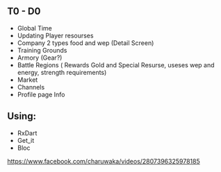 ## T0 - D0

- Global Time
- Updating Player resourses
- Company 2 types food and wep (Detail Screen)
- Training Grounds
- Armory (Gear?)
- Battle Regions ( Rewards Gold and Special Resurse, useses wep and energy, strength requirements)
- Market
- Channels
- Profile page Info

## Using:

- RxDart
- Get_it
- Bloc


https://www.facebook.com/charuwaka/videos/2807396325978185